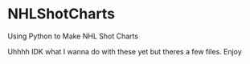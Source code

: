# NHLShotCharts
Using Python to Make NHL Shot Charts

Uhhhh IDK what I wanna do with these yet but theres a few files. Enjoy
